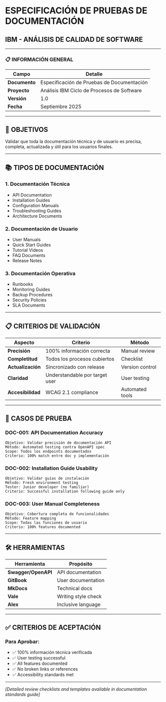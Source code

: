 # ESPECIFICACIÓN DE PRUEBAS DE DOCUMENTACIÓN
## IBM - ANÁLISIS DE CALIDAD DE SOFTWARE

---

### 📋 **INFORMACIÓN GENERAL**

| **Campo** | **Detalle** |
|-----------|-------------|
| **Documento** | Especificación de Pruebas de Documentación |
| **Proyecto** | Análisis IBM Ciclo de Procesos de Software |
| **Versión** | 1.0 |
| **Fecha** | Septiembre 2025 |

---

## 🎯 **OBJETIVOS**

Validar que toda la documentación técnica y de usuario es precisa, completa, actualizada y útil para los usuarios finales.

---

## 📚 **TIPOS DE DOCUMENTACIÓN**

### **1. Documentación Técnica**
- API Documentation
- Installation Guides
- Configuration Manuals
- Troubleshooting Guides
- Architecture Documents

### **2. Documentación de Usuario**
- User Manuals
- Quick Start Guides
- Tutorial Videos
- FAQ Documents
- Release Notes

### **3. Documentación Operativa**
- Runbooks
- Monitoring Guides
- Backup Procedures
- Security Policies
- SLA Documents

---

## 📋 **CRITERIOS DE VALIDACIÓN**

| **Aspecto** | **Criterio** | **Método** |
|-------------|--------------|------------|
| **Precisión** | 100% información correcta | Manual review |
| **Completitud** | Todos los procesos cubiertos | Checklist |
| **Actualización** | Sincronizado con release | Version control |
| **Claridad** | Understandable por target user | User testing |
| **Accesibilidad** | WCAG 2.1 compliance | Automated tools |

---

## 🧪 **CASOS DE PRUEBA**

### **DOC-001: API Documentation Accuracy**
```
Objetivo: Validar precisión de documentación API
Método: Automated testing contra OpenAPI spec
Scope: Todos los endpoints documentados
Criterio: 100% match entre doc y implementación
```

### **DOC-002: Installation Guide Usability**
```
Objetivo: Validar guías de instalación
Método: Fresh environment testing
Tester: Junior developer (no familiar)
Criterio: Successful installation following guide only
```

### **DOC-003: User Manual Completeness**
```
Objetivo: Cobertura completa de funcionalidades
Método: Feature mapping
Scope: Todas las funciones de usuario
Criterio: 100% features documented
```

---

## 🛠️ **HERRAMIENTAS**

| **Herramienta** | **Propósito** |
|-----------------|---------------|
| **Swagger/OpenAPI** | API documentation |
| **GitBook** | User documentation |
| **MkDocs** | Technical docs |
| **Vale** | Writing style check |
| **Alex** | Inclusive language |

---

## ✅ **CRITERIOS DE ACEPTACIÓN**

### **Para Aprobar:**
- ✅ 100% información técnica verificada
- ✅ User testing successful
- ✅ All features documented
- ✅ No broken links or references
- ✅ Accessibility standards met

---

*[Detailed review checklists and templates available in documentation standards guide]*